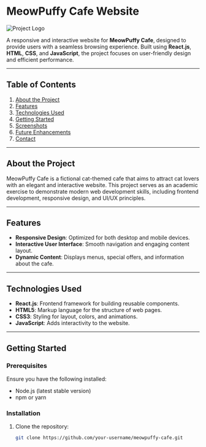 # MeowPuffy Cafe Website  

![Project Logo](path-to-logo-or-remove-this-line-if-not-available)  

A responsive and interactive website for **MeowPuffy Cafe**, designed to provide users with a seamless browsing experience. Built using **React.js**, **HTML**, **CSS**, and **JavaScript**, the project focuses on user-friendly design and efficient performance.  

---

## Table of Contents  
1. [About the Project](#about-the-project)  
2. [Features](#features)  
3. [Technologies Used](#technologies-used)  
4. [Getting Started](#getting-started)  
5. [Screenshots](#screenshots)  
6. [Future Enhancements](#future-enhancements)  
7. [Contact](#contact)  

---

## About the Project  
MeowPuffy Cafe is a fictional cat-themed cafe that aims to attract cat lovers with an elegant and interactive website. This project serves as an academic exercise to demonstrate modern web development skills, including frontend development, responsive design, and UI/UX principles.  

---

## Features  
- **Responsive Design**: Optimized for both desktop and mobile devices.  
- **Interactive User Interface**: Smooth navigation and engaging content layout.  
- **Dynamic Content**: Displays menus, special offers, and information about the cafe.  

---

## Technologies Used  
- **React.js**: Frontend framework for building reusable components.  
- **HTML5**: Markup language for the structure of web pages.  
- **CSS3**: Styling for layout, colors, and animations.  
- **JavaScript**: Adds interactivity to the website.  

---

## Getting Started  
### Prerequisites  
Ensure you have the following installed:  
- Node.js (latest stable version)  
- npm or yarn  

### Installation  
1. Clone the repository:  
   ```bash  
   git clone https://github.com/your-username/meowpuffy-cafe.git  
